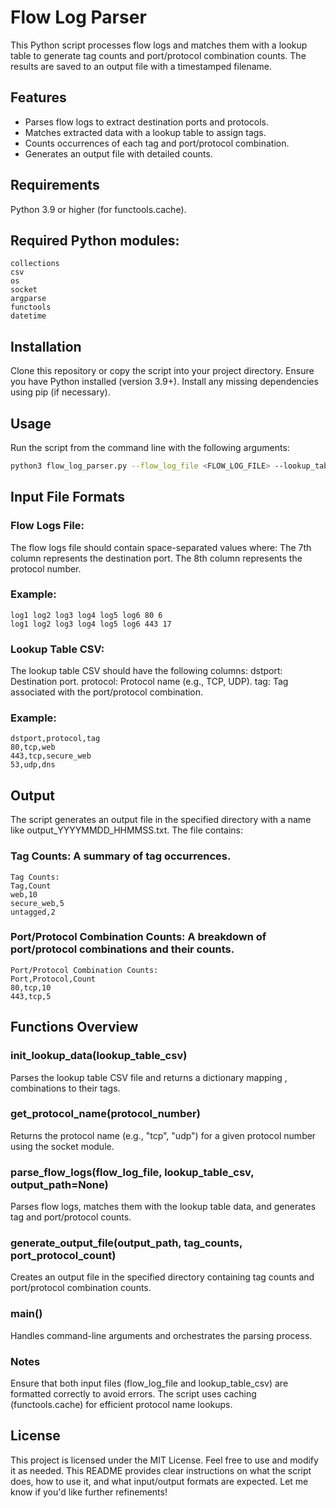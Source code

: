 # Flow Log Parser
This Python script processes flow logs and matches them with a lookup table to generate tag counts and port/protocol combination counts. The results are saved to an output file with a timestamped filename.
## Features
- Parses flow logs to extract destination ports and protocols.
- Matches extracted data with a lookup table to assign tags.
- Counts occurrences of each tag and port/protocol combination.
- Generates an output file with detailed counts.
## Requirements
Python 3.9 or higher (for functools.cache).
## Required Python modules:
```text
collections
csv
os
socket
argparse
functools
datetime
```
## Installation
Clone this repository or copy the script into your project directory.
Ensure you have Python installed (version 3.9+).
Install any missing dependencies using pip (if necessary).

## Usage
Run the script from the command line with the following arguments:
```bash
python3 flow_log_parser.py --flow_log_file <FLOW_LOG_FILE> --lookup_table_csv <LOOKUP_TABLE_CSV> --output_path <OUTPUT_DIRECTORY>
```

## Input File Formats
### Flow Logs File:
The flow logs file should contain space-separated values where:
The 7th column represents the destination port.
The 8th column represents the protocol number.
### Example:
```text
log1 log2 log3 log4 log5 log6 80 6
log1 log2 log3 log4 log5 log6 443 17
```
### Lookup Table CSV:
The lookup table CSV should have the following columns:
dstport: Destination port.
protocol: Protocol name (e.g., TCP, UDP).
tag: Tag associated with the port/protocol combination.
### Example:
```text
dstport,protocol,tag
80,tcp,web
443,tcp,secure_web
53,udp,dns
```
## Output
The script generates an output file in the specified directory with a name like output_YYYYMMDD_HHMMSS.txt. The file contains:
### Tag Counts: A summary of tag occurrences.
```text
Tag Counts:
Tag,Count
web,10
secure_web,5
untagged,2
```
### Port/Protocol Combination Counts: A breakdown of port/protocol combinations and their counts.
```text
Port/Protocol Combination Counts:
Port,Protocol,Count
80,tcp,10
443,tcp,5
```
## Functions Overview
### init_lookup_data(lookup_table_csv)
Parses the lookup table CSV file and returns a dictionary mapping <port>,<protocol> combinations to their tags.
### get_protocol_name(protocol_number)
Returns the protocol name (e.g., "tcp", "udp") for a given protocol number using the socket module.
### parse_flow_logs(flow_log_file, lookup_table_csv, output_path=None)
Parses flow logs, matches them with the lookup table data, and generates tag and port/protocol counts.
### generate_output_file(output_path, tag_counts, port_protocol_count)
Creates an output file in the specified directory containing tag counts and port/protocol combination counts.
### main()
Handles command-line arguments and orchestrates the parsing process.
### Notes
Ensure that both input files (flow_log_file and lookup_table_csv) are formatted correctly to avoid errors.
The script uses caching (functools.cache) for efficient protocol name lookups.
## License
This project is licensed under the MIT License. Feel free to use and modify it as needed. This README provides clear instructions on what the script does, how to use it, and what input/output formats are expected. Let me know if you'd like further refinements!
